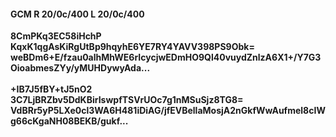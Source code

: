 #### GCM R 20/0c/400 L 20/0c/400
**8CmPKq3EC58iHchP**<br/>**KqxK1qgAsKiRgUtBp9hqyhE6YE7RY4YAVV398PS9Obk=**<br/>**weBDm6+E/fzau0alhMhWE6rIcycjwEDmHO9Ql40vuydZnlzA6X1+/Y7G3OioabmesZYy/yMUHDywyAda...**<br/><br/>
**+IB7J5fBY+tJ5nO2**<br/>**3C7LjBRZbv5DdKBirIswpfTSVrUOc7g1nMSuSjz8TG8=**<br/>**VdBRr5yP5LXe0cl3WA6H481iDiAG/jfEVBellaMosjA2nGkfWwAufmel8cIWg66cKgaNH08BEKB/gukf...**